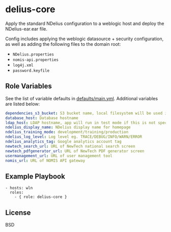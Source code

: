 delius-core
=========

Apply the standard NDelius configuration to a weblogic host and deploy the NDelius-ear.ear file.
 
Config includes applying the weblogic datasource + security configuration, as well as adding the following files to the domain root:
* `NDelius.properties`
* `nomis-api.properties`
* `log4j.xml`
* `password.keyfile`

Role Variables
--------------

See the list of variable defaults in [defaults/main.yml](defaults/main.yml). Additional variables are listed below:
```yaml
dependencies_s3_bucket: S3 bucket name, local filesystem will be used if not specified
database_host: Database hostname
ldap_host: LDAP hostname, app will run in test mode if this is not specified
ndelius_display_name: NDelius display name for homepage
ndelius_training_mode: development/training/production
ndelius_log_level: Log level eg. TRACE/DEBUG/INFO/WARN/ERROR
ndelius_analytics_tag: Google analytics account tag
newtech_search_url: URL of NewTech national search screen
newtech_pdfgenerator_url: URL of NewTech PDF generator screen
usermanagement_url: URL of user management tool
nomis_url: URL of NOMIS API gateway
```

Example Playbook
----------------

    - hosts: wln
      roles:
        - { role: delius-core }

License
-------

BSD
